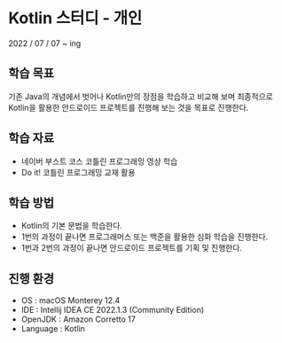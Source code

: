 # Kotlin 스터디 - 개인
2022 / 07 / 07 ~ ing

## 학습 목표
기존 Java의 개념에서 벗어나 Kotlin만의 장점을 학습하고 비교해 보며 최종적으로
Kotlin을 활용한 안드로이드 프로젝트를 진행해 보는 것을 목표로 진행한다.


## 학습 자료
* 네이버 부스트 코스 코틀린 프로그래밍 영상 학습</br>
* Do it! 코틀린 프로그래밍 교재 활용</br>

## 학습 방법
* Kotlin의 기본 문법을 학습한다.</br>
* 1번의 과정이 끝나면 프로그래머스 또는 백준을 활용한 심화 학습을 진행한다.</br>
* 1번과 2번의 과정이 끝나면 안드로이드 프로젝트를 기획 및 진행한다.</br>

## 진행 환경
* OS : macOS Monterey 12.4 </br>
* IDE : Intellij IDEA CE 2022.1.3 (Community Edition)</br>
* OpenJDK : Amazon Corretto 17</br>
* Language : Kotlin</br>
